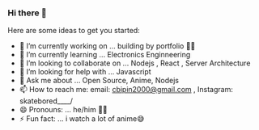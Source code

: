 ### Hi there 👋

Here are some ideas to get you started:

- 🔭 I’m currently working on ... building by portfolio 🤘🏻
- 🌱 I’m currently learning ... Electronics Enginneering 
- 👯 I’m looking to collaborate on ... Nodejs , React , Server Architecture
- 🤔 I’m looking for help with ... Javascript
- 💬 Ask me about ... Open Source, Anime, Nodejs
- 📫 How to reach me: email: cbipin2000@gmail.com , Instagram: skatebored____/
- 😄 Pronouns: ... he/him 🤷‍♂️
- ⚡ Fun fact: ... i watch a lot of anime😅

